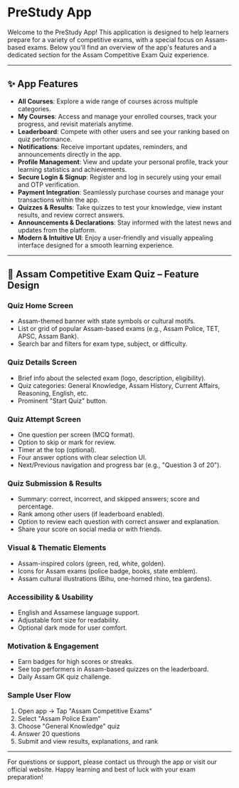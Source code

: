 # PreStudy App

Welcome to the PreStudy App! This application is designed to help learners prepare for a variety of competitive exams, with a special focus on Assam-based exams. Below you'll find an overview of the app's features and a dedicated section for the Assam Competitive Exam Quiz experience.

---

## ✨ App Features

- **All Courses**: Explore a wide range of courses across multiple categories.
- **My Courses**: Access and manage your enrolled courses, track your progress, and revisit materials anytime.
- **Leaderboard**: Compete with other users and see your ranking based on quiz performance.
- **Notifications**: Receive important updates, reminders, and announcements directly in the app.
- **Profile Management**: View and update your personal profile, track your learning statistics and achievements.
- **Secure Login & Signup**: Register and log in securely using your email and OTP verification.
- **Payment Integration**: Seamlessly purchase courses and manage your transactions within the app.
- **Quizzes & Results**: Take quizzes to test your knowledge, view instant results, and review correct answers.
- **Announcements & Declarations**: Stay informed with the latest news and updates from the platform.
- **Modern & Intuitive UI**: Enjoy a user-friendly and visually appealing interface designed for a smooth learning experience.

---

## 🏅 Assam Competitive Exam Quiz – Feature Design

### Quiz Home Screen
- Assam-themed banner with state symbols or cultural motifs.
- List or grid of popular Assam-based exams (e.g., Assam Police, TET, APSC, Assam Bank).
- Search bar and filters for exam type, subject, or difficulty.

### Quiz Details Screen
- Brief info about the selected exam (logo, description, eligibility).
- Quiz categories: General Knowledge, Assam History, Current Affairs, Reasoning, English, etc.
- Prominent "Start Quiz" button.

### Quiz Attempt Screen
- One question per screen (MCQ format).
- Option to skip or mark for review.
- Timer at the top (optional).
- Four answer options with clear selection UI.
- Next/Previous navigation and progress bar (e.g., "Question 3 of 20").

### Quiz Submission & Results
- Summary: correct, incorrect, and skipped answers; score and percentage.
- Rank among other users (if leaderboard enabled).
- Option to review each question with correct answer and explanation.
- Share your score on social media or with friends.

### Visual & Thematic Elements
- Assam-inspired colors (green, red, white, golden).
- Icons for Assam exams (police badge, books, state emblem).
- Assam cultural illustrations (Bihu, one-horned rhino, tea gardens).

### Accessibility & Usability
- English and Assamese language support.
- Adjustable font size for readability.
- Optional dark mode for user comfort.

### Motivation & Engagement
- Earn badges for high scores or streaks.
- See top performers in Assam-based quizzes on the leaderboard.
- Daily Assam GK quiz challenge.

### Sample User Flow
1. Open app → Tap "Assam Competitive Exams"
2. Select "Assam Police Exam"
3. Choose "General Knowledge" quiz
4. Answer 20 questions
5. Submit and view results, explanations, and rank

---

For questions or support, please contact us through the app or visit our official website. Happy learning and best of luck with your exam preparation!
